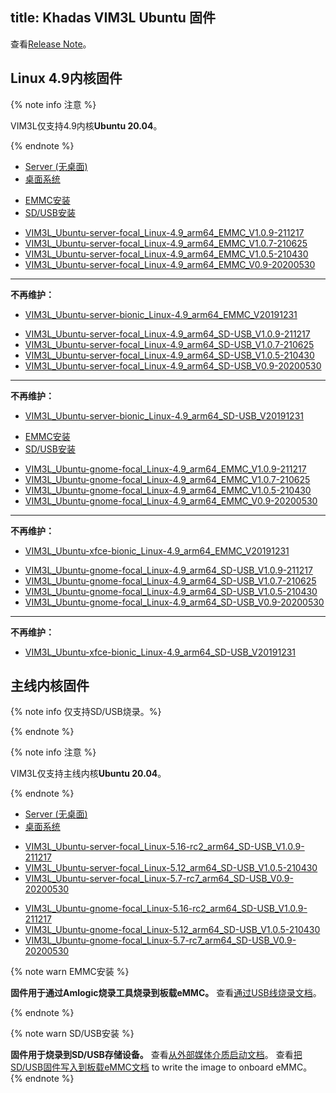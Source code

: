 title: Khadas VIM3L Ubuntu 固件
---

查看[Release Note](/zh-cn/firmware/Vim3lUbuntuFirmwareReleaseNote.html)。

## Linux 4.9内核固件

{% note info 注意 %}

VIM3L仅支持4.9内核**Ubuntu 20.04**。

{% endnote %}


<ul class="nav nav-tabs" id="myTab" role="tablist">
  <li class="nav-item" role="presentation">
    <a class="nav-link active" id="server-tab" data-toggle="tab" href="#server" role="tab" aria-controls="server" aria-selected="true">Server (无桌面)</a>
  </li>
  <li class="nav-item" role="presentation">
    <a class="nav-link" id="desktop-tab" data-toggle="tab" href="#desktop" role="tab" aria-controls="desktop" aria-selected="false">桌面系统</a>
  </li>
</ul>
<div class="tab-content" id="myTabContent">
<div class="tab-pane fade show active" id="server" role="tabpanel" aria-labelledby="server-tab">

<ul class="nav nav-tabs" id="myTab" role="tablist">
  <li class="nav-item" role="presentation">
    <a class="nav-link active" id="emmc-tab" data-toggle="tab" href="#emmc" role="tab" aria-controls="emmc" aria-selected="true">EMMC安装</a>
  </li>
  <li class="nav-item" role="presentation">
    <a class="nav-link" id="sd-tab" data-toggle="tab" href="#sd" role="tab" aria-controls="sd" aria-selected="false">SD/USB安装</a>
  </li>
</ul>
<div class="tab-content" id="myTabContent">
<div class="tab-pane fade show active" id="emmc" role="tabpanel" aria-labelledby="emmc-tab">

* [VIM3L_Ubuntu-server-focal_Linux-4.9_arm64_EMMC_V1.0.9-211217](https://dl.khadas.com/Firmware/VIM3L/Ubuntu/EMMC/VIM3L_Ubuntu-server-focal_Linux-4.9_arm64_EMMC_V1.0.9-211217.img.xz)
* [VIM3L_Ubuntu-server-focal_Linux-4.9_arm64_EMMC_V1.0.7-210625](https://dl.khadas.com/Firmware/VIM3L/Ubuntu/EMMC/VIM3L_Ubuntu-server-focal_Linux-4.9_arm64_EMMC_V1.0.7-210625.img.xz)
* [VIM3L_Ubuntu-server-focal_Linux-4.9_arm64_EMMC_V1.0.5-210430](https://dl.khadas.com/Firmware/VIM3L/Ubuntu/EMMC/VIM3L_Ubuntu-server-focal_Linux-4.9_arm64_EMMC_V1.0.5-210430.img.xz)
* [VIM3L_Ubuntu-server-focal_Linux-4.9_arm64_EMMC_V0.9-20200530](https://dl.khadas.com/Firmware/VIM3L/Ubuntu/EMMC/VIM3L_Ubuntu-server-focal_Linux-4.9_arm64_EMMC_V0.9-20200530.7z)
---
**不再维护：**
* [VIM3L_Ubuntu-server-bionic_Linux-4.9_arm64_EMMC_V20191231](https://dl.khadas.com/Firmware/VIM3L/Ubuntu/EMMC/old/VIM3L_Ubuntu-server-bionic_Linux-4.9_arm64_EMMC_V20191231.7z)

</div>
<div class="tab-pane fade show" id="sd" role="tabpanel" aria-labelledby="sd-tab">

* [VIM3L_Ubuntu-server-focal_Linux-4.9_arm64_SD-USB_V1.0.9-211217](https://dl.khadas.com/Firmware/VIM3L/Ubuntu/SD_USB/VIM3L_Ubuntu-server-focal_Linux-4.9_arm64_SD-USB_V1.0.9-211217.img.xz)
* [VIM3L_Ubuntu-server-focal_Linux-4.9_arm64_SD-USB_V1.0.7-210625](https://dl.khadas.com/Firmware/VIM3L/Ubuntu/SD_USB/VIM3L_Ubuntu-server-focal_Linux-4.9_arm64_SD-USB_V1.0.7-210625.img.xz)
* [VIM3L_Ubuntu-server-focal_Linux-4.9_arm64_SD-USB_V1.0.5-210430](https://dl.khadas.com/Firmware/VIM3L/Ubuntu/SD_USB/VIM3L_Ubuntu-server-focal_Linux-4.9_arm64_SD-USB_V1.0.5-210430.img.xz)
* [VIM3L_Ubuntu-server-focal_Linux-4.9_arm64_SD-USB_V0.9-20200530](https://dl.khadas.com/Firmware/VIM3L/Ubuntu/SD_USB/VIM3L_Ubuntu-server-focal_Linux-4.9_arm64_SD-USB_V0.9-20200530.7z)
---
**不再维护：**
* [VIM3L_Ubuntu-server-bionic_Linux-4.9_arm64_SD-USB_V20191231](https://dl.khadas.com/Firmware/VIM3L/Ubuntu/SD_USB/old/VIM3L_Ubuntu-server-bionic_Linux-4.9_arm64_SD-USB_V20191231.7z)

</div>
</div>

</div>
<div class="tab-pane fade show" id="desktop" role="tabpanel" aria-labelledby="desktop-tab">

<ul class="nav nav-tabs" id="myTab" role="tablist">
  <li class="nav-item" role="presentation">
    <a class="nav-link active" id="emmc2-tab" data-toggle="tab" href="#emmc2" role="tab" aria-controls="emmc2" aria-selected="true">EMMC安装</a>
  </li>
  <li class="nav-item" role="presentation">
    <a class="nav-link" id="sd2-tab" data-toggle="tab" href="#sd2" role="tab" aria-controls="sd2" aria-selected="false">SD/USB安装</a>
  </li>
</ul>
<div class="tab-content" id="myTabContent">
<div class="tab-pane fade show active" id="emmc2" role="tabpanel" aria-labelledby="emmc2-tab">

* [VIM3L_Ubuntu-gnome-focal_Linux-4.9_arm64_EMMC_V1.0.9-211217](https://dl.khadas.com/Firmware/VIM3L/Ubuntu/EMMC/VIM3L_Ubuntu-gnome-focal_Linux-4.9_arm64_EMMC_V1.0.9-211217.img.xz)
* [VIM3L_Ubuntu-gnome-focal_Linux-4.9_arm64_EMMC_V1.0.7-210625](https://dl.khadas.com/Firmware/VIM3L/Ubuntu/EMMC/VIM3L_Ubuntu-gnome-focal_Linux-4.9_arm64_EMMC_V1.0.7-210625.img.xz)
* [VIM3L_Ubuntu-gnome-focal_Linux-4.9_arm64_EMMC_V1.0.5-210430](https://dl.khadas.com/Firmware/VIM3L/Ubuntu/EMMC/VIM3L_Ubuntu-gnome-focal_Linux-4.9_arm64_EMMC_V1.0.5-210430.img.xz)
* [VIM3L_Ubuntu-gnome-focal_Linux-4.9_arm64_EMMC_V0.9-20200530](https://dl.khadas.com/Firmware/VIM3L/Ubuntu/EMMC/VIM3L_Ubuntu-gnome-focal_Linux-4.9_arm64_EMMC_V0.9-20200530.7z)
---
**不再维护：**
* [VIM3L_Ubuntu-xfce-bionic_Linux-4.9_arm64_EMMC_V20191231](https://dl.khadas.com/Firmware/VIM3L/Ubuntu/EMMC/old/VIM3L_Ubuntu-xfce-bionic_Linux-4.9_arm64_EMMC_V20191231.7z)

</div>
<div class="tab-pane fade show" id="sd2" role="tabpanel" aria-labelledby="sd2-tab">

* [VIM3L_Ubuntu-gnome-focal_Linux-4.9_arm64_SD-USB_V1.0.9-211217](https://dl.khadas.com/Firmware/VIM3L/Ubuntu/SD_USB/VIM3L_Ubuntu-gnome-focal_Linux-4.9_arm64_SD-USB_V1.0.9-211217.img.xz)
* [VIM3L_Ubuntu-gnome-focal_Linux-4.9_arm64_SD-USB_V1.0.7-210625](https://dl.khadas.com/Firmware/VIM3L/Ubuntu/SD_USB/VIM3L_Ubuntu-gnome-focal_Linux-4.9_arm64_SD-USB_V1.0.7-210625.img.xz)
* [VIM3L_Ubuntu-gnome-focal_Linux-4.9_arm64_SD-USB_V1.0.5-210430](https://dl.khadas.com/Firmware/VIM3L/Ubuntu/SD_USB/VIM3L_Ubuntu-gnome-focal_Linux-4.9_arm64_SD-USB_V1.0.5-210430.img.xz)
* [VIM3L_Ubuntu-gnome-focal_Linux-4.9_arm64_SD-USB_V0.9-20200530](https://dl.khadas.com/Firmware/VIM3L/Ubuntu/SD_USB/VIM3L_Ubuntu-gnome-focal_Linux-4.9_arm64_SD-USB_V0.9-20200530.7z)
---
**不再维护：**
* [VIM3L_Ubuntu-xfce-bionic_Linux-4.9_arm64_SD-USB_V20191231](https://dl.khadas.com/Firmware/VIM3L/Ubuntu/SD_USB/old/VIM3L_Ubuntu-xfce-bionic_Linux-4.9_arm64_SD-USB_V20191231.7z)

</div>
</div>


</div>
</div>

## 主线内核固件

{% note info 仅支持SD/USB烧录。%}


{% endnote %}

{% note info 注意 %}

VIM3L仅支持主线内核**Ubuntu 20.04**。

{% endnote %}


<ul class="nav nav-tabs" id="myTab" role="tablist">
  <li class="nav-item" role="presentation">
    <a class="nav-link active" id="server2-tab" data-toggle="tab" href="#server2" role="tab" aria-controls="server2" aria-selected="true">Server (无桌面)</a>
  </li>
  <li class="nav-item" role="presentation">
    <a class="nav-link" id="desktop2-tab" data-toggle="tab" href="#desktop2" role="tab" aria-controls="desktop2" aria-selected="false">桌面系统</a>
  </li>
</ul>
<div class="tab-content" id="myTabContent">
<div class="tab-pane fade show active" id="server2" role="tabpanel" aria-labelledby="server2-tab">

* [VIM3L_Ubuntu-server-focal_Linux-5.16-rc2_arm64_SD-USB_V1.0.9-211217](https://dl.khadas.com/Firmware/VIM3L/Ubuntu/SD_USB/VIM3L_Ubuntu-server-focal_Linux-5.16-rc2_arm64_SD-USB_V1.0.9-211217.img.xz)
* [VIM3L_Ubuntu-server-focal_Linux-5.12_arm64_SD-USB_V1.0.5-210430](https://dl.khadas.com/Firmware/VIM3L/Ubuntu/SD_USB/VIM3L_Ubuntu-server-focal_Linux-5.12_arm64_SD-USB_V1.0.5-210430.img.xz)
* [VIM3L_Ubuntu-server-focal_Linux-5.7-rc7_arm64_SD-USB_V0.9-20200530](https://dl.khadas.com/Firmware/VIM3L/Ubuntu/SD_USB/VIM3L_Ubuntu-server-focal_Linux-5.7-rc7_arm64_SD-USB_V0.9-20200530.7z)

</div>
<div class="tab-pane fade show" id="desktop2" role="tabpanel" aria-labelledby="desktop2-tab">

* [VIM3L_Ubuntu-gnome-focal_Linux-5.16-rc2_arm64_SD-USB_V1.0.9-211217](https://dl.khadas.com/Firmware/VIM3L/Ubuntu/SD_USB/VIM3L_Ubuntu-gnome-focal_Linux-5.16-rc2_arm64_SD-USB_V1.0.9-211217.img.xz)
* [VIM3L_Ubuntu-gnome-focal_Linux-5.12_arm64_SD-USB_V1.0.5-210430](https://dl.khadas.com/Firmware/VIM3L/Ubuntu/SD_USB/VIM3L_Ubuntu-gnome-focal_Linux-5.12_arm64_SD-USB_V1.0.5-210430.img.xz)
* [VIM3L_Ubuntu-gnome-focal_Linux-5.7-rc7_arm64_SD-USB_V0.9-20200530](https://dl.khadas.com/Firmware/VIM3L/Ubuntu/SD_USB/VIM3L_Ubuntu-gnome-focal_Linux-5.7-rc7_arm64_SD-USB_V0.9-20200530.7z)

</div>
</div>

{% note warn EMMC安装 %}

**固件用于通过Amlogic烧录工具烧录到板载eMMC。**
查看[通过USB线烧录文档](/zh-cn/vim1/UpgradeViaUSBCable.html)。

{% endnote %}

{% note warn SD/USB安装 %}

**固件用于烧录到SD/USB存储设备。**
查看[从外部媒体介质启动文档](/zh-cn/vim1/BootFromExtMedia.html)。
查看[把SD/USB固件写入到板载eMMC文档](/zh-cn/vim1/HowToWriteSDImageToEmmc.html) to write the image to onboard eMMC。
{% endnote %}

